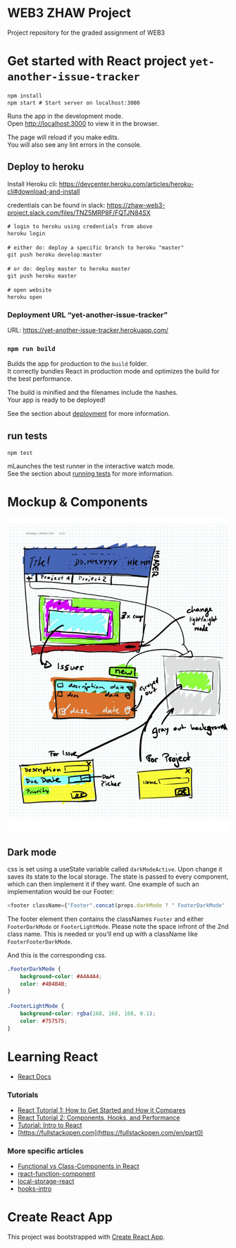 # WEB3 ZHAW Project

Project repository for the graded assignment of WEB3

# Get started with React project `yet-another-issue-tracker`

```shell
npm install
npm start # Start server on localhost:3000
```

Runs the app in the development mode.<br>
Open [http://localhost:3000](http://localhost:3000) to view it in the browser.

The page will reload if you make edits.<br>
You will also see any lint errors in the console.

## Deploy to heroku

Install Heroku cli: https://devcenter.heroku.com/articles/heroku-cli#download-and-install

credentials can be found in slack: https://zhaw-web3-project.slack.com/files/TNZ5MRP8F/FQTJN84SX

```shell
# login to heroku using credentials from above
heroku login

# either do: deploy a specific branch to heroku "master"
git push heroku develop:master

# or do: deploy master to heroku master
git push heroku master

# open website
heroku open
```
### Deployment URL “yet-another-issue-tracker” 
URL: https://yet-another-issue-tracker.herokuapp.com/

### `npm run build`

Builds the app for production to the `build` folder.<br>
It correctly bundles React in production mode and optimizes the build for the best performance.

The build is minified and the filenames include the hashes.<br>
Your app is ready to be deployed!

See the section about [deployment](https://facebook.github.io/create-react-app/docs/deployment) for more information.

## run tests

```shell
npm test
```
mLaunches the test runner in the interactive watch mode.<br>
See the section about [running tests](https://facebook.github.io/create-react-app/docs/running-tests) for more information.

# Mockup & Components

![Mockup and Components](custom/assets/mockup.png)

## Dark mode

css is set using a useState variable called `darkModeActive`. Upon change it saves its state to the local storage.
The state is passed to every component, which can then implement it if they want.
One example of such an implementation would be our Footer:

```js
<footer className={"Footer".concat(props.darkMode ? " FooterDarkMode" : " FooterLightMode")}>
```
The footer element then contains the classNames `Footer` and either `FooterDarkMode` or `FooterLightMode`.
Please note the space infront of the 2nd class name. This is needed or you'll end up with a className like `FooterFooterDarkMode`.

And this is the corresponding css.

```css
.FooterDarkMode {
    background-color: #A4A4A4;
    color: #4B4B4B;
}

.FooterLightMode {
    background-color: rgba(168, 168, 168, 0.1);
    color: #757575;
}
```

# Learning React

* [React Docs](https://create-react-app.dev/docs/documentation-intro)

### Tutorials

* [React Tutorial 1: How to Get Started and How it Compares](https://www.toptal.com/react/react-tutorial-pt1)
* [React Tutorial 2: Components, Hooks, and Performance](https://www.toptal.com/react/react-tutorial-pt2)
* [Tutorial: Intro to React](https://reactjs.org/tutorial/tutorial.html)
* [https://fullstackopen.com](https://fullstackopen.com/en/part0)

### More specific articles

* [Functional vs Class-Components in React](https://medium.com/@Zwenza/functional-vs-class-components-in-react-231e3fbd7108)
* [react-function-component](https://www.robinwieruch.de/react-function-component)
* [local-storage-react](https://www.robinwieruch.de/local-storage-react)
* [hooks-intro](https://reactjs.org/docs/hooks-intro.html)


# Create React App
This project was bootstrapped with [Create React App](https://github.com/facebook/create-react-app).

